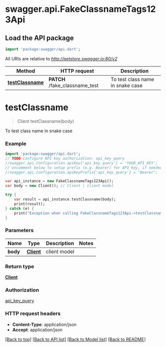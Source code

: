 # swagger.api.FakeClassnameTags123Api

## Load the API package
```dart
import 'package:swagger/api.dart';
```

All URIs are relative to *http://petstore.swagger.io:80/v2*

Method | HTTP request | Description
------------- | ------------- | -------------
[**testClassname**](FakeClassnameTags123Api.md#testClassname) | **PATCH** /fake_classname_test | To test class name in snake case

# **testClassname**
> Client testClassname(body)

To test class name in snake case

### Example
```dart
import 'package:swagger/api.dart';
// TODO Configure API key authorization: api_key_query
//swagger.api.Configuration.apiKey{'api_key_query'} = 'YOUR_API_KEY';
// uncomment below to setup prefix (e.g. Bearer) for API key, if needed
//swagger.api.Configuration.apiKeyPrefix{'api_key_query'} = "Bearer";

var api_instance = new FakeClassnameTags123Api();
var body = new Client(); // Client | client model

try {
    var result = api_instance.testClassname(body);
    print(result);
} catch (e) {
    print("Exception when calling FakeClassnameTags123Api->testClassname: $e\n");
}
```

### Parameters

Name | Type | Description  | Notes
------------- | ------------- | ------------- | -------------
 **body** | [**Client**](Client.md)| client model | 

### Return type

[**Client**](Client.md)

### Authorization

[api_key_query](../README.md#api_key_query)

### HTTP request headers

 - **Content-Type**: application/json
 - **Accept**: application/json

[[Back to top]](#) [[Back to API list]](../README.md#documentation-for-api-endpoints) [[Back to Model list]](../README.md#documentation-for-models) [[Back to README]](../README.md)


